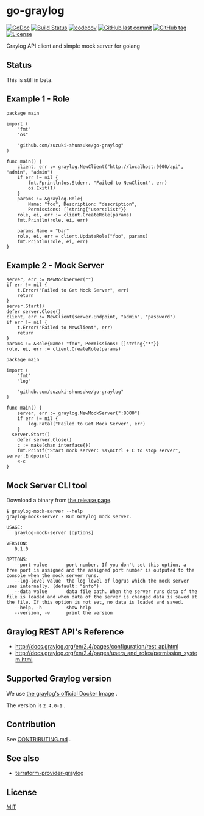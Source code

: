 # go-graylog

[![GoDoc](http://img.shields.io/badge/go-documentation-blue.svg?style=flat-square)](http://godoc.org/github.com/suzuki-shunsuke/go-graylog)
[![Build Status](https://travis-ci.org/suzuki-shunsuke/go-graylog.svg?branch=master)](https://travis-ci.org/suzuki-shunsuke/go-graylog)
[![codecov](https://codecov.io/gh/suzuki-shunsuke/go-graylog/branch/master/graph/badge.svg)](https://codecov.io/gh/suzuki-shunsuke/go-graylog)
[![GitHub last commit](https://img.shields.io/github/last-commit/suzuki-shunsuke/go-graylog.svg)](https://github.com/suzuki-shunsuke/go-graylog)
[![GitHub tag](https://img.shields.io/github/tag/suzuki-shunsuke/go-graylog.svg)](https://github.com/suzuki-shunsuke/go-graylog/releases)
[![License](http://img.shields.io/badge/license-mit-blue.svg?style=flat-square)](https://raw.githubusercontent.com/suzuki-shunsuke/go-graylog/master/LICENSE)

Graylog API client and simple mock server for golang

## Status

This is still in beta.

## Example 1 - Role

```golang
package main

import (
	"fmt"
	"os"

	"github.com/suzuki-shunsuke/go-graylog"
)

func main() {
	client, err := graylog.NewClient("http://localhost:9000/api", "admin", "admin")
	if err != nil {
		fmt.Fprintln(os.Stderr, "Failed to NewClient", err)
		os.Exit(1)
	}
	params := &graylog.Role{
		Name: "foo", Description: "description",
		Permissions: []string{"users:list"}}
	role, ei, err := client.CreateRole(params)
	fmt.Println(role, ei, err)

	params.Name = "bar"
	role, ei, err = client.UpdateRole("foo", params)
	fmt.Println(role, ei, err)
}
```

## Example 2 - Mock Server

```golang
server, err := NewMockServer("")
if err != nil {
	t.Error("Failed to Get Mock Server", err)
	return
}
server.Start()
defer server.Close()
client, err := NewClient(server.Endpoint, "admin", "password")
if err != nil {
	t.Error("Failed to NewClient", err)
	return
}
params := &Role{Name: "foo", Permissions: []string{"*"}}
role, ei, err := client.CreateRole(params)
```

```golang
package main

import (
	"fmt"
	"log"

	"github.com/suzuki-shunsuke/go-graylog"
)

func main() {
	server, err := graylog.NewMockServer(":8000")
	if err != nil {
		log.Fatal("Failed to Get Mock Server", err)
	}
  server.Start()
	defer server.Close()
	c := make(chan interface{})
	fmt.Printf("Start mock server: %s\nCtrl + C to stop server", server.Endpoint)
	<-c
}
```

## Mock Server CLI tool

Download a binary from [the release page](https://github.com/suzuki-shunsuke/go-graylog/releases).

```
$ graylog-mock-server --help
graylog-mock-server - Run Graylog mock server.

USAGE:
   graylog-mock-server [options]

VERSION:
   0.1.0

OPTIONS:
   --port value       port number. If you don't set this option, a free port is assigned and the assigned port number is outputed to the console when the mock server runs.
   --log-level value  the log level of logrus which the mock server uses internally. (default: "info")
   --data value       data file path. When the server runs data of the file is loaded and when data of the server is changed data is saved at the file. If this option is not set, no data is loaded and saved.
   --help, -h         show help
   --version, -v      print the version
```

## Graylog REST API's Reference

* http://docs.graylog.org/en/2.4/pages/configuration/rest_api.html
* http://docs.graylog.org/en/2.4/pages/users_and_roles/permission_system.html

## Supported Graylog version

We use [the graylog's official Docker Image](https://hub.docker.com/r/graylog/graylog/) .

The version is `2.4.0-1` .

## Contribution

See [CONTRIBUTING.md](CONTRIBUTING.md) .

## See also

* [terraform-provider-graylog](https://github.com/suzuki-shunsuke/terraform-provider-graylog)

## License

[MIT](LICENSE)
